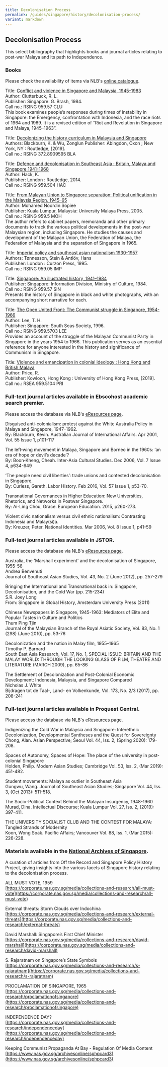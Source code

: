 ```yaml
---
title: Decolonisation Process
permalink: /guides/singapore/history/decolonisation-process/
variant: markdown
---
```

## Decolonisation Process

This select bibliography that highlights books and journal articles relating to post-war Malaya and its path to Independence.

### **Books**
Please check the availability of items via NLB's [online catalogue](https://catalogue.nlb.gov.sg).


Title: [Conflict and violence in Singapore and Malaysia, 1945–1983  ](https://eservice.nlb.gov.sg/item_holding_s.aspx?bid=4080964)  
Author: Clutterbuck, R. L.  
Publisher: Singapore: G. Brash, 1984.  
Call no.: RSING 959.57 CLU  
This book examines people’s responses during times of instability in Singapore: the Emergency, confrontation with Indonesia, and the race riots of 1964 and 1969. It is a revised edition of “Riot and Revolution in Singapore and Malaya, 1945–1963”.


Title: [Decolonizing the history curriculum in Malaysia and Singapore](https://eservice.nlb.gov.sg/item_holding_s.aspx?bid=203878121)   
Authors: Blackburn, K. &amp; Wu, Zonglun
Publisher: Abingdon, Oxon ; New York, NY : Routledge, [2019].   
Call no.: RSING 372.8909595 BLA



Title: [Defence and decolonisation in Southeast Asia : Britain, Malaya and Singapore 1941-1968](https://eservice.nlb.gov.sg/item_holding_s.aspx?bid=201307443)  
Author: Hack, K.  
Publisher: London : Routledge, 2014.  
Call no.: RSING 959.504 HAC


Title: [From Malayan Union to Singapore separation: Political unification in the Malaysia Region, 1945–65](https://eservice.nlb.gov.sg/item_holding_s.aspx?bid=12543203)  
Author: Mohamed Noordin Sopiee  
Publisher: Kuala Lumpur, Malaysia: University Malaya Press, 2005.  
Call no.: RSING 959.5 MOH  
The author refers to cabinet papers, memoranda and other primary documents to track the various political developments in the post-war Malaysian region, including Singapore. He studies the causes and development of the Malayan Union, the Federation of Malaya, the Federation of Malaysia and the separation of Singapore in 1965.


Title: [Imperial policy and southeast asian nationalism 1930-1957](https://eservice.nlb.gov.sg/item_holding_s.aspx?bid=7382232)  
Authors: Tønnesson, Stein &amp; Antlöv, Hans  
Publisher: London : Curzon Press, 1995.  
Call no.: RSING 959.05 IMP 


Title: [Singapore: An illustrated history, 1941–1984](https://eservice.nlb.gov.sg/item_holding_s.aspx?bid=4080295)  
Publisher: Singapore: Information Division, Ministry of Culture, 1984.  
Call no.: RSING 959.57 SIN  
Presents the history of Singapore in black and white photographs, with an accompanying short narrative for each.


Title: [The Open United Front: The Communist struggle in Singapore, 1954-1966](https://eservice.nlb.gov.sg/item_holding_s.aspx?bid=8093741)  
Author: Lee, T. H.  
Publisher: Singapore: South Seas Society, 1996.  
Call no.: RSING 959.5703 LEE  
Provides an account of the struggle of the Malayan Communist Party in Singapore in the years 1954 to 1966. This publication serves as an essential reference for anyone interested in the history and significance of Communism in Singapore.


Title: [Violence and emancipation in colonial ideology : Hong Kong and British Malaya](https://eservice.nlb.gov.sg/item_holding_s.aspx?bid=204402637)  
Author: Price, R.  
Publisher: Kowloon, Hong Kong : University of Hong Kong Press, [2019].  
Call no.: RSEA 959.5104 PRI


### Full-text journal articles available in **Ebscohost academic search premier**.
Please access the database via NLB's [eResources page](https://eresources.nlb.gov.sg/main/Browse?startsWith=E). 

Disguised anti-colonialism: protest against the White Australia Policy in Malaya and Singapore, 1947–1962.  
By: Blackburn, Kevin. Australian Journal of International Affairs. Apr 2001, Vol. 55 Issue 1, p101-117


The left‐wing movement in Malaya, Singapore and Borneo in the 1960s: ‘an era of hope or devil’s decade’?  
By: Boon‐Kheng, Cheah. Inter-Asia Cultural Studies. Dec 2006, Vol. 7 Issue 4, p634-649


‘The people need civil liberties’: trade unions and contested decolonisation in Singapore.  
By: Curless, Gareth. Labor History. Feb 2016, Vol. 57 Issue 1, p53-70.


Transnational Governances in Higher Education: New Universities, Rhetorics, and Networks in Postwar Singapore.  
By: Ai-Ling Chou, Grace. European Education. 2015, p260-273.


Violent civic nationalism versus civil ethnic nationalism: Contrasting Indonesia and Malay(si)a.  
By: Kreuzer, Peter. National Identities. Mar 2006, Vol. 8 Issue 1, p41-59


### Full-text journal articles available in **JSTOR**.
Please access the database via NLB's [eResources page](https://eresources.nlb.gov.sg/main/Browse?startsWith=J).

Australia, the 'Marshall experiment' and the decolonisation of Singapore, 1955-56  
Andrea Benvenuti  
Journal of Southeast Asian Studies, Vol. 43, No. 2 (June 2012), pp. 257-279


Bringing the International and Transnational back in: Singapore, Decolonisation, and the Cold War (pp. 215-234)  
S.R. Joey Long  
From: Singapore in Global History, Amsterdam University Press (2011)


Chinese Newspapers in Singapore, 1945-1963: Mediators of Elite and Popular Tastes in Culture and Politics  
Thum Ping Tjin  
Journal of the Malaysian Branch of the Royal Asiatic Society, Vol. 83, No. 1 (298) (June 2010), pp. 53-76


Decolonization and the nation in Malay film, 1955–1965  
Timothy P. Barnard  
South East Asia Research, Vol. 17, No. 1, SPECIAL ISSUE: BRITAIN AND THE MALAY WORLD: THROUGH THE LOOKING GLASS OF FILM, THEATRE AND LITERATURE (MARCH 2009), pp. 65-86


The Settlement of Decolonization and Post-Colonial Economic Development: Indonesia, Malaysia, and Singapore Compared  
Nicholas J. White  
Bijdragen tot de Taal-, Land- en Volkenkunde, Vol. 173, No. 2/3 (2017), pp. 208-241


### Full-text journal articles available in **Proquest Central**.
Please access the database via NLB's [eResources page](https://eresources.nlb.gov.sg/main/Browse?startsWith=P).

Indigenizing the Cold War in Malaysia and Singapore: Interethnic Decolonization, Developmental Syntheses and the Quest for Sovereignty  
Chong, Alan. Asian Perspective; Seoul Vol. 44, Iss. 2,  (Spring 2020): 179-208.


Spaces of Autonomy, Spaces of Hope: The place of the university in post-colonial Singapore  
Holden, Philip. Modern Asian Studies; Cambridge Vol. 53, Iss. 2,  (Mar 2019): 451-482.


Student movements: Malaya as outlier in Southeast Asia  
Gungwu, Wang. Journal of Southeast Asian Studies; Singapore Vol. 44, Iss. 3,  (Oct 2013): 511-518.


The Socio-Political Context Behind the Malayan Insurgency, 1948-1960  
Murad, Dina. Intellectual Discourse; Kuala Lumpur Vol. 27, Iss. 2,  (2019): 397-411.


THE UNIVERSITY SOCIALIST CLUB AND THE CONTEST FOR MALAYA: Tangled Strands of Modernity  
Koon, Wong Soak. Pacific Affairs; Vancouver Vol. 88, Iss. 1,  (Mar 2015): 226-228.


### Materials available in the  [National Archives of Singapore](https://www.nas.gov.sg/archivesonline/).

A curation of articles from Off the Record and Singapore Policy History Project, giving insights into the various facets of Singapore history relating to the decolonisation process.


ALL MUST VOTE, 1959   
[https://corporate.nas.gov.sg/media/collections-and-research/all-must-vote](https://corporate.nas.gov.sg/media/collections-and-research/all-must-vote)

External threats: Storm Clouds over Indochina   
[https://corporate.nas.gov.sg/media/collections-and-research/external-threats](https://corporate.nas.gov.sg/media/collections-and-research/external-threats)

David Marshall: Singapore’s First Chief Minister   
[https://corporate.nas.gov.sg/media/collections-and-research/david-marshall](https://corporate.nas.gov.sg/media/collections-and-research/david-marshall)

S. Rajaratnam on Singapore’s State Symbols   
[https://corporate.nas.gov.sg/media/collections-and-research/s-rajaratnam](https://corporate.nas.gov.sg/media/collections-and-research/s-rajaratnam)

PROCLAMATION OF SINGAPORE, 1965   
[https://corporate.nas.gov.sg/media/collections-and-research/proclamationofsingapore](https://corporate.nas.gov.sg/media/collections-and-research/proclamationofsingapore)

INDEPENDENCE DAY?   
[https://corporate.nas.gov.sg/media/collections-and-research/independenceday](https://corporate.nas.gov.sg/media/collections-and-research/independenceday)

Keeping Communist Propaganda At Bay - Regulation Of Media Content   
[https://www.nas.gov.sg/archivesonline/sphpcard3](https://www.nas.gov.sg/archivesonline/sphpcard3)